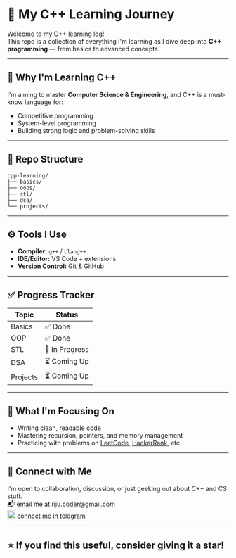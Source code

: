 # 🚀 My C++ Learning Journey

Welcome to my C++ learning log!  
This repo is a collection of everything I'm learning as I dive deep into **C++ programming** — from basics to advanced concepts.

---

## 📌 Why I'm Learning C++
I'm aiming to master **Computer Science & Engineering**, and C++ is a must-know language for:
- Competitive programming
- System-level programming
- Building strong logic and problem-solving skills

---

## 📂 Repo Structure
    cpp-learning/
    ├── basics/
    ├── oops/
    ├── stl/
    ├── dsa/
    └── projects/
---

## ⚙️ Tools I Use
- **Compiler:** `g++` / `clang++`
- **IDE/Editor:** VS Code + extensions
- **Version Control:** Git & GitHub

---

## ✅ Progress Tracker

| Topic | Status |
|-------|--------|
| Basics | ✅ Done |
| OOP | ✅ Done |
| STL | 🔄 In Progress |
| DSA | ⏳ Coming Up |
| Projects | ⏳ Coming Up |

---

## 🧠 What I'm Focusing On
- Writing clean, readable code
- Mastering recursion, pointers, and memory management
- Practicing with problems on [LeetCode](https://leetcode.com/u/pritam_basak/), [HackerRank](https://www.hackerrank.com/profile/riju_coder), etc.

---

## 💬 Connect with Me
I'm open to collaboration, discussion, or just geeking out about C++ and CS stuff.  
📬 [email me at riju.coder@gmail.com](riju.coder@gmail.com)<br>
<img src="https://telegram.org/img/t_logo.png" alt="Telegram" width="18"/>[ connect me in telegram](https://t.me/pritam-bsk)


---

## ⭐️ If you find this useful, consider giving it a star!

